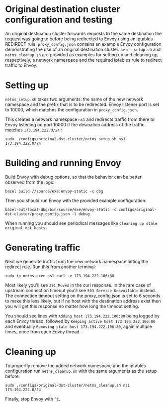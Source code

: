 # Original destination cluster configuration and testing

An original destination cluster forwards requests to the same destination
the request was going to before being redirected to Envoy using an
iptables REDIRECT rule. `proxy_config.json` contains an example Envoy
configuration demonstrating the use of an original destination
cluster. `netns_setup.sh` and `netns_cleanup.sh` are provided as
examples for setting up and cleaning up, respectively, a network
namespace and the required iptables rule to redirect traffic to Envoy.

# Setting up

`netns_setup.sh` takes two arguments: the name of the new network
namespace and the prefix that is to be redirected. Envoy listener port
is set to 10000, which matches the configuration in
`proxy_config.json`.

This creates a network namespace `ns1` and redirects traffic from
there to Envoy listening on port 10000 if the desination address of
the traffic matches `173.194.222.0/24` :

```
sudo ./configs/original-dst-cluster/netns_setup.sh ns1 173.194.222.0/24
```

# Building and running Envoy

Build Envoy with debug options, so that the behavior can be better
observed from the logs:

```
bazel build //source/exe:envoy-static -c dbg
```

Then you should run Envoy with the provided example configuration:

```
bazel-out/local-dbg/bin/source/exe/envoy-static -c configs/original-dst-cluster/proxy_config.json -l debug
```

When running you should see periodical messages like `Cleaning up
stale original dst hosts.`

# Generating traffic

Next we generate traffic from the new network namespace hitting the
redirect rule. Run this from another terminal:

```
sudo ip netns exec ns1 curl -v 173.194.222.106:80
```

Most likely you'll see `301 Moved` in the curl response. In the rare
case of upstream connection timeout you'll see `503 Service
Unavailable` instead. The connection timeout setting on the
proxy_config.json is set to 6 seconds to make this less likely, but if
no host with the destination address exist then you will get this
response no matter how long the timeout setting.

You should see lines with `Adding host 173.194.222.106:80` being
logged by each Envoy thread, followed by `Keeping active host
173.194.222.106:80` and eventually `Removing stale host
173.194.222.106:80`, again multiple times, once from each Envoy
thread.

# Cleaning up

To propertly remove the added network namespace and the iptables
configuration run `netns_cleanup.sh` with the same arguments as
the setup before:

```
sudo ./configs/original-dst-cluster/netns_cleanup.sh ns1 173.194.222.0/24
```

Finally, stop Envoy with `^C`.
